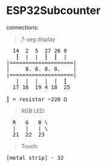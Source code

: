 # ESP32Subcounter
connections:
> 7-seg display

<pre>
  14  2  5  27 26 0 
   ┇  |  |  ┇  ┇  |
|====================|
|     8. 8. 8. 8.    |
|====================|
   |  |  |  |  |  ┇  
  17 16  19 4 18  25
  
┇ = resistor ~220 Ω
</pre>
> RGB LED:
<pre>
  R   G   B \
  |   |   | \
  21  22  23
</pre>
> Touch: 
<pre>
[metal strip] - 32
</pre>
